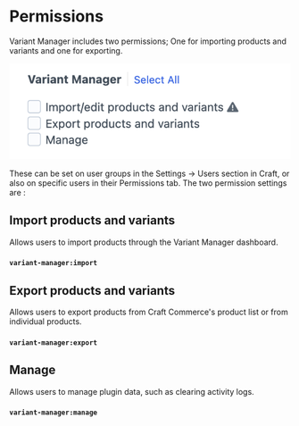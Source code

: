 # Permissions

Variant Manager includes two permissions; One for importing products and variants and one for exporting.

![Screenshot](../../resources/img/permissions.png)

These can be set on user groups in the Settings → Users section in Craft, or also on specific users in their Permissions
tab. The two permission settings are :

## Import products and variants

Allows users to import products through the Variant Manager dashboard.

#### `variant-manager:import`

## Export products and variants

Allows users to export products from Craft Commerce's product list or from individual products.

#### `variant-manager:export`

## Manage

Allows users to manage plugin data, such as clearing activity logs.

#### `variant-manager:manage`
